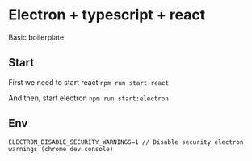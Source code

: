 # Electron + typescript + react

Basic boilerplate

## Start
First we need to start react
```npm run start:react```

And then, start electron
```npm run start:electron```

## Env
```env
ELECTRON_DISABLE_SECURITY_WARNINGS=1 // Disable security electron warnings (chrome dev console)
```